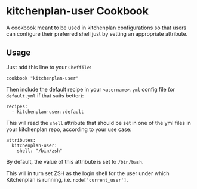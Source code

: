 # kitchenplan-user Cookbook

A cookbook meant to be used in kitchenplan configurations so that users can configure their preferred shell just by setting an appropriate attribute.

## Usage

Just add this line to your `Cheffile`:

```
cookbook "kitchenplan-user"
```

Then include the default recipe in your `<username>.yml` config file (or `default.yml` if that suits better):

```
recipes:
  - kitchenplan-user::default
```

This will read the `shell` attribute that should be set in one of the yml files in your kitchenplan repo, according to your use case:
```
attributes:
  kitchenplan-user:
    shell: "/bin/zsh"
```
By default, the value of this attribute is set to `/bin/bash`.

This will in turn set ZSH as the login shell for the user under which Kitchenplan is running, i.e. `node['current_user']`.
